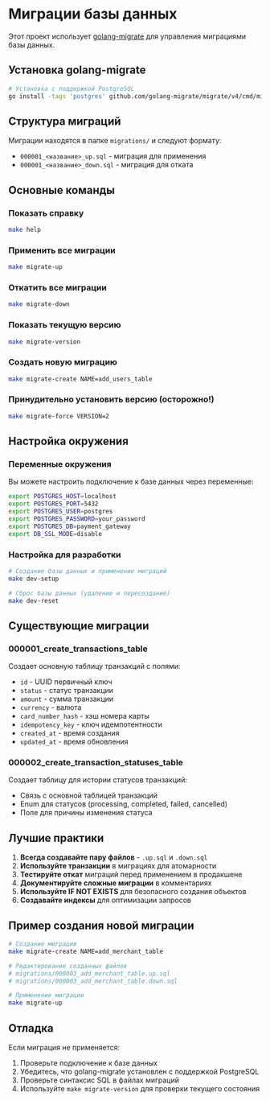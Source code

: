 # Миграции базы данных

Этот проект использует [golang-migrate](https://github.com/golang-migrate/migrate) для управления миграциями базы данных.

## Установка golang-migrate

```bash
# Установка с поддержкой PostgreSQL
go install -tags 'postgres' github.com/golang-migrate/migrate/v4/cmd/migrate@latest
```

## Структура миграций

Миграции находятся в папке `migrations/` и следуют формату:

- `000001_<название>_up.sql` - миграция для применения
- `000001_<название>_down.sql` - миграция для отката

## Основные команды

### Показать справку

```bash
make help
```

### Применить все миграции

```bash
make migrate-up
```

### Откатить все миграции

```bash
make migrate-down
```

### Показать текущую версию

```bash
make migrate-version
```

### Создать новую миграцию

```bash
make migrate-create NAME=add_users_table
```

### Принудительно установить версию (осторожно!)

```bash
make migrate-force VERSION=2
```

## Настройка окружения

### Переменные окружения

Вы можете настроить подключение к базе данных через переменные:

```bash
export POSTGRES_HOST=localhost
export POSTGRES_PORT=5432
export POSTGRES_USER=postgres
export POSTGRES_PASSWORD=your_password
export POSTGRES_DB=payment_gateway
export DB_SSL_MODE=disable
```

### Настройка для разработки

```bash
# Создание базы данных и применение миграций
make dev-setup

# Сброс базы данных (удаление и пересоздание)
make dev-reset
```

## Существующие миграции

### 000001_create_transactions_table

Создает основную таблицу транзакций с полями:

- `id` - UUID первичный ключ
- `status` - статус транзакции
- `amount` - сумма транзакции
- `currency` - валюта
- `card_number_hash` - хэш номера карты
- `idempotency_key` - ключ идемпотентности
- `created_at` - время создания
- `updated_at` - время обновления

### 000002_create_transaction_statuses_table

Создает таблицу для истории статусов транзакций:

- Связь с основной таблицей транзакций
- Enum для статусов (processing, completed, failed, cancelled)
- Поле для причины изменения статуса

## Лучшие практики

1. **Всегда создавайте пару файлов** - `.up.sql` и `.down.sql`
2. **Используйте транзакции** в миграциях для атомарности
3. **Тестируйте откат** миграций перед применением в продакшене
4. **Документируйте сложные миграции** в комментариях
5. **Используйте IF NOT EXISTS** для безопасного создания объектов
6. **Создавайте индексы** для оптимизации запросов

## Пример создания новой миграции

```bash
# Создание миграции
make migrate-create NAME=add_merchant_table

# Редактирование созданных файлов
# migrations/000003_add_merchant_table.up.sql
# migrations/000003_add_merchant_table.down.sql

# Применение миграции
make migrate-up
```

## Отладка

Если миграция не применяется:

1. Проверьте подключение к базе данных
2. Убедитесь, что golang-migrate установлен с поддержкой PostgreSQL
3. Проверьте синтаксис SQL в файлах миграций
4. Используйте `make migrate-version` для проверки текущего состояния
